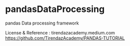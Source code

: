 # pandasDataProcessing
 pandas Data processing framework

License & Reference : tirendazacademy.medium.com </br> https://github.com/TirendazAcademy/PANDAS-TUTORIAL


